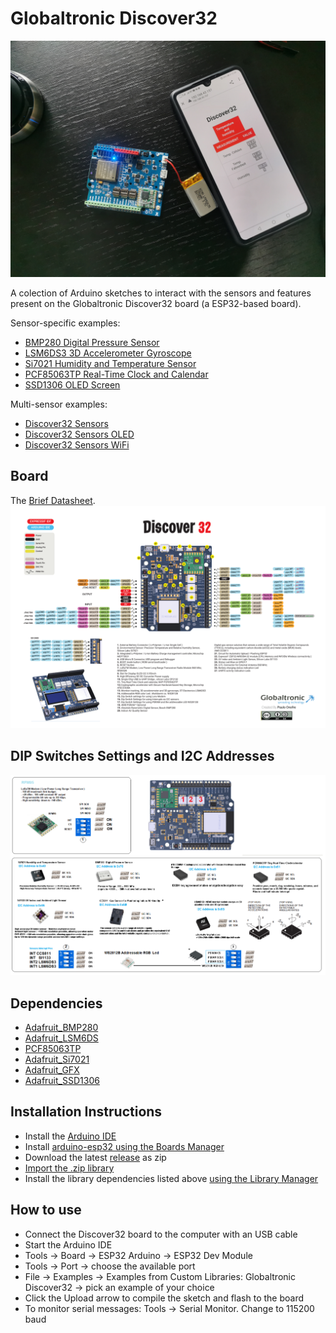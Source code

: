 
# Globaltronic Discover32

![Discover32 Foto](/fotos/top_view.jpg)

A colection of Arduino sketches to interact with the sensors and features present on the Globaltronic Discover32 board (a ESP32-based board).

Sensor-specific examples:

- [BMP280 Digital Pressure Sensor](https://github.com/Globaltronic/discover32/tree/master/examples/BMP280_Digital_Pressure_Sensor)
- [LSM6DS3 3D Accelerometer Gyroscope](https://github.com/Globaltronic/discover32/tree/master/examples/LSM6DS3_3D_Accelerometer_Gyroscope)
- [Si7021 Humidity and Temperature Sensor](https://github.com/Globaltronic/discover32/tree/master/examples/Si7021_Humidity_and_Temperature_Sensor)
- [PCF85063TP Real-Time Clock and Calendar](https://github.com/Globaltronic/discover32/tree/master/examples/PCF85063TP_Real-Time_Clock_Calendar)
- [SSD1306 OLED Screen](https://github.com/Globaltronic/discover32/tree/master/examples/SSD1306_OLED)

Multi-sensor examples:

- [Discover32 Sensors](https://github.com/Globaltronic/discover32/tree/master/examples/Discover32_Sensors)
- [Discover32 Sensors OLED](https://github.com/Globaltronic/discover32/tree/master/examples/Discover32_Sensors_OLED)
- [Discover32 Sensors WiFi](https://github.com/Globaltronic/discover32/tree/master/examples/Discover32_Sensors_WiFi)

## Board
The [Brief Datasheet](/documents/datasheet_brief.pdf).
![Discover32 Board](/documents/board.png)

## DIP Switches Settings and I2C Addresses
![Discover32 Addresses](/documents/addresses.png)

## Dependencies
* [Adafruit_BMP280](https://github.com/adafruit/Adafruit_BMP280_Library)
* [Adafruit_LSM6DS](https://github.com/adafruit/Adafruit_LSM6DS)
* [PCF85063TP](https://github.com/Seeed-Studio/Grove_High_Precision_RTC_PCF85063TP)
* [Adafruit_Si7021](https://github.com/adafruit/Adafruit_Si7021)
* [Adafruit_GFX](https://github.com/adafruit/Adafruit-GFX-Library)
* [Adafruit_SSD1306](https://github.com/adafruit/Adafruit_SSD1306)

## Installation Instructions
- Install the [Arduino IDE](https://www.arduino.cc/en/Main/Software)
- Install [arduino-esp32 using the Boards Manager](https://github.com/espressif/arduino-esp32/blob/master/docs/arduino-ide/boards_manager.md)
- Download the latest [release](https://github.com/Globaltronic/discover32/releases) as zip
- [Import the .zip library](https://www.arduino.cc/en/guide/libraries#toc4)
- Install the library dependencies listed above [using the Library Manager](https://www.arduino.cc/en/guide/libraries#toc3)

## How to use
- Connect the Discover32 board to the computer with an USB cable
- Start the Arduino IDE
- Tools -> Board -> ESP32 Arduino -> ESP32 Dev Module
- Tools -> Port -> choose the available port
- File -> Examples -> Examples from Custom Libraries: Globaltronic Discover32 -> pick an example of your choice
- Click the Upload arrow to compile the sketch and flash to the board
- To monitor serial messages: Tools -> Serial Monitor. Change to 115200 baud
